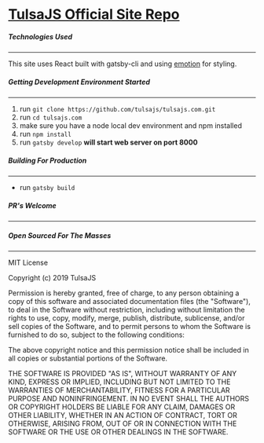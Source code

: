 # [TulsaJS Official Site Repo](https://tulsajs.com)

##### Technologies Used

---

This site uses React built with gatsby-cli and using [emotion](https://emotion.sh/docs/introduction) for styling.

##### Getting Development Environment Started

---

1. run `git clone https://github.com/tulsajs/tulsajs.com.git`
2. run `cd tulsajs.com`
3. make sure you have a node local dev environment and npm installed
4. run `npm install`
5. run `gatsby develop` **will start web server on port 8000**

##### Building For Production

---

- run `gatsby build`

##### PR's Welcome

---

##### Open Sourced For The Masses

---

MIT License

Copyright (c) 2019 TulsaJS

Permission is hereby granted, free of charge, to any person obtaining a copy
of this software and associated documentation files (the "Software"), to deal
in the Software without restriction, including without limitation the rights
to use, copy, modify, merge, publish, distribute, sublicense, and/or sell
copies of the Software, and to permit persons to whom the Software is
furnished to do so, subject to the following conditions:

The above copyright notice and this permission notice shall be included in all
copies or substantial portions of the Software.

THE SOFTWARE IS PROVIDED "AS IS", WITHOUT WARRANTY OF ANY KIND, EXPRESS OR
IMPLIED, INCLUDING BUT NOT LIMITED TO THE WARRANTIES OF MERCHANTABILITY,
FITNESS FOR A PARTICULAR PURPOSE AND NONINFRINGEMENT. IN NO EVENT SHALL THE
AUTHORS OR COPYRIGHT HOLDERS BE LIABLE FOR ANY CLAIM, DAMAGES OR OTHER
LIABILITY, WHETHER IN AN ACTION OF CONTRACT, TORT OR OTHERWISE, ARISING FROM,
OUT OF OR IN CONNECTION WITH THE SOFTWARE OR THE USE OR OTHER DEALINGS IN THE
SOFTWARE.
